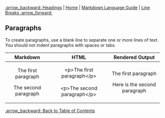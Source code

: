 [:arrow\_backward: Headings](Headings_Tutorial) | [Home](home) | [Markdown Language Guide](Markdown_Language_Guide) | [Line Breaks :arrow\_forward:](Line_Breaks_Tutorial)

## Paragraphs
To create paragraphs, use a blank line to separate one or more lines of text. You should not indent paragraphs with spaces or tabs.

| **Markdown** | **HTML** | **Rendered Output** |
|:------------:|:--------:|:-------------------:|
| <p>The first paragraph</p><p>The second paragraph</p> | \<p>The first paragraph\</p><br><br>\<p>The second paragraph\</p> | <p>The first paragraph</p><p>Here is the second paragraph</p> |

[:arrow\_backward: Back to Table of Contents](Markdown_Language_Guide)